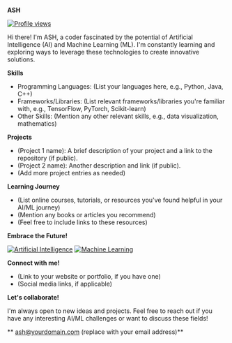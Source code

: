 **ASH**

[![Profile views](https://komarev.com/github-profile-counter/)](https://komarev.com/github-profile-counter/)

Hi there! I'm ASH, a coder fascinated by the potential of Artificial Intelligence (AI) and Machine Learning (ML). I'm constantly learning and exploring ways to leverage these technologies to create innovative solutions.

**Skills**

* Programming Languages: (List your languages here, e.g., Python, Java, C++)
* Frameworks/Libraries: (List relevant frameworks/libraries you're familiar with, e.g., TensorFlow, PyTorch, Scikit-learn)
* Other Skills: (Mention any other relevant skills, e.g., data visualization, mathematics)

**Projects**

* (Project 1 name): A brief description of your project and a link to the repository (if public).
* (Project 2 name): Another description and link (if public).
* (Add more project entries as needed)

**Learning Journey**

* (List online courses, tutorials, or resources you've found helpful in your AI/ML journey)
* (Mention any books or articles you recommend)
* (Feel free to include links to these resources)

**Embrace the Future!**

[![Artificial Intelligence](https://img.shields.io/badge/Artificial_Intelligence-Future-brightgreen)](https://www.technologyreview.com/2022/02/10/1043281/what-is-artificial-intelligence-ai-explained/)
[![Machine Learning](https://img.shields.io/badge/Machine_Learning-Powering_the_Future-blue)](https://www.ibm.com/cloud/learn/machine-learning)

**Connect with me!**

* (Link to your website or portfolio, if you have one)
* (Social media links, if applicable)

**Let's collaborate!**

I'm always open to new ideas and projects. Feel free to reach out if you have any interesting AI/ML challenges or want to discuss these fields!

**  ash@yourdomain.com (replace with your email address)**
